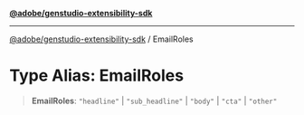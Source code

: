 [**@adobe/genstudio-extensibility-sdk**](../README.md)

***

[@adobe/genstudio-extensibility-sdk](../globals.md) / EmailRoles

# Type Alias: EmailRoles

> **EmailRoles**: `"headline"` \| `"sub_headline"` \| `"body"` \| `"cta"` \| `"other"`
